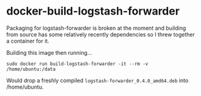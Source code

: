 # docker-build-logstash-forwarder

Packaging for logstash-forwarder is broken at the moment and building from source has some relatively recently dependencies so I threw together a container for it.

Building this image then running...

    sudo docker run build-logstash-forwarder -it --rm -v /home/ubuntu:/data

Would drop a freshly compiled `logstash-forwarder_0.4.0_amd64.deb` into /home/ubuntu. 
